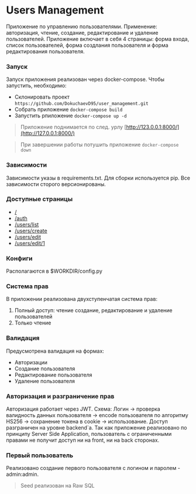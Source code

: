 # Users Management

Приложение по управлению пользователями. Применение: авторизация, чтение, создание, редактирование и удаление пользователей.
Приложение включает в себя 4 страницы: форма входа, список пользователей, форма создлания пользователя и
форма редактирования пользователя.

### Запуск

Запуск приложения реализован через docker-compose. Чтобы запустить, необходимо:

 - Склонировать проект `https://github.com/DokuchaevD95/user_management.git`
 - Собрать приложение `docker-compose build`
 - Запустить рпиложение `docker-compose up -d`

> Приложение поднимается по след. урлу [http://123.0.0.1:8000/](http://127.0.0.1:8000/)

> При завершении работы потушить приложение `docker-compose down`

### Зависимости

Зависимости указы в requirements.txt. Для сборки используется pip. Все зависимости сторого версионированы.

### Доступные страницы

- [/](http://127.0.0.1:8000/)
- [/auth](http://127.0.0.1:8000/auth)
- [/users/list](http://127.0.0.1:8000/users/list)
- [/users/create](http://127.0.0.1:8000/users/create)
- [/users/edit](http://127.0.0.1:8000/users/edit)
- [/users/edit/1](http://127.0.0.1:8000/users/edit/1)

### Конфиги

Располагаются в $WORKDIR/config.py

### Система прав

В приложении реализована двухступенчатая система прав:
1. Полный доступ: чтение создание, редактирование и удаление пользователей
2. Только чтение

### Валидация

Предусмотрена валидация на формах:
 - Авторизации
 - Создание пользователя
 - Редактирование пользователя
 - Удаление пользователя

### Авторизация и разграничение прав

Авторизация работает через JWT. Схема: Логин -> проверка валидность данных пользователя ->
encode пользователя по алгоритму HS256 -> сохранение токена в cookie -> использование.
Доступ разграничен на уровне backend`a. Так как приложение реализовано по принципу Server Side Application,
пользователь с ограниченными правами не получит доступ ни на front, ни на back сторонах.


### Первый пользователь

Реализовано создание первого пользователя с логином и паролем  - admin:admin.
> Seed реализован на Raw SQL
